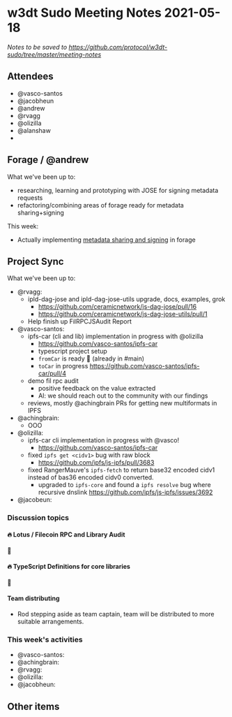 # w3dt Sudo Meeting Notes 2021-05-18

_Notes to be saved to <https://github.com/protocol/w3dt-sudo/tree/master/meeting-notes>_

## Attendees

 * @vasco-santos
 * @jacobheun
 * @andrew
 * @rvagg
 * @olizilla
 * @alanshaw
 * <ADD YOUR NAME HERE>

## Forage / @andrew

What we've been up to:
* researching, learning and prototyping with JOSE for signing metadata requests
* refactoring/combining areas of forage ready for metadata sharing+signing

This week:
* Actually implementing [metadata sharing and signing](https://github.com/foragepm/forage/issues/82) in forage

## Project Sync

What we've been up to:

 * @rvagg:
     * ipld-dag-jose and ipld-dag-jose-utils upgrade, docs, examples, grok
         * https://github.com/ceramicnetwork/js-dag-jose/pull/16
         * https://github.com/ceramicnetwork/js-dag-jose-utils/pull/1
     * Help finish up FilRPCJSAudit Report
 * @vasco-santos:
     * ipfs-car (cli and lib) implementation in progress with @olizilla
         * https://github.com/vasco-santos/ipfs-car
         * typescript project setup
         * `fromCar` is ready 🎉 (already in #main)
         * `toCar` in progress https://github.com/vasco-santos/ipfs-car/pull/4
     * demo fil rpc audit
         * positive feedback on the value extracted
         * AI: we should reach out to the community with our findings
     * reviews, mostly @achingbrain PRs for getting new multiformats in IPFS
 * @achingbrain:
     * OOO
 * @olizilla:
    * ipfs-car cli implementation in progress with @vasco!
        * https://github.com/vasco-santos/ipfs-car
    * fixed `ipfs get <cidv1>` bug with raw block
        * https://github.com/ipfs/js-ipfs/pull/3683
    * fixed RangerMauve's `ipfs-fetch` to return base32 encoded cidv1 instead of bas36 encoded cidv0 converted.
        * upgraded to `ipfs-core` and found a `ipfs resolve` bug where recursive dnslink https://github.com/ipfs/js-ipfs/issues/3692
 * @jacobeun:


### Discussion topics

#### 🔥 Lotus / Filecoin RPC and Library Audit

:ship: 

#### 🔥 TypeScript Definitions for core libraries

:ship:

#### Team distributing

* Rod stepping aside as team captain, team will be distributed to more suitable arrangements.

### This week's activities

 * @vasco-santos:
 * @achingbrain:
 * @rvagg:
 * @olizilla:
 * @jacobheun:

## Other items

